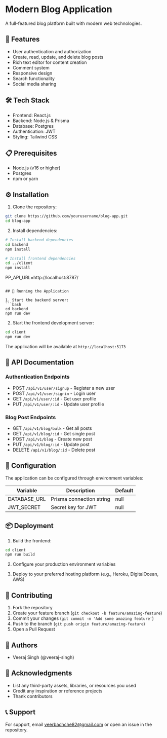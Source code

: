 # Modern Blog Application

A full-featured blog platform built with modern web technologies.

## 🚀 Features

- User authentication and authorization
- Create, read, update, and delete blog posts
- Rich text editor for content creation
- Comment system
- Responsive design
- Search functionality
- Social media sharing

## 🛠️ Tech Stack

- Frontend: React.js
- Backend: Node.js & Prisma
- Database: Postgres
- Authentication: JWT
- Styling: Tailwind CSS

## 📋 Prerequisites

- Node.js (v16 or higher)
- Postgres
- npm or yarn

## ⚙️ Installation

1. Clone the repository:
```bash
git clone https://github.com/yourusername/blog-app.git
cd blog-app
```

2. Install dependencies:
```bash
# Install backend dependencies
cd backend
npm install

# Install frontend dependencies
cd ../client
npm install

```
PP_API_URL=http://localhost:8787/
```

## 🚀 Running the Application

1. Start the backend server:
```bash
cd backend
npm run dev
```

2. Start the frontend development server:
```bash
cd client
npm run dev
```

The application will be available at `http://localhost:5173`

## 📝 API Documentation

### Authentication Endpoints
- POST `/api/v1/user/signup` - Register a new user
- POST `/api/v1/user/signin` - Login user
- GET `/api/v1/user/:id` - Get user profile
- PUT `/api/v1/user/:id` - Update user profile

### Blog Post Endpoints
- GET `/api/v1/blog/bulk` - Get all posts
- GET `/api/v1/blog/:id` - Get single post
- POST `/api/v1/blog` - Create new post
- PUT `/api/v1/blog/:id` - Update post
- DELETE `/api/v1/blog/:id` - Delete post

## 🔧 Configuration

The application can be configured through environment variables:

| Variable | Description | Default |
|----------|-------------|---------|
| DATABASE_URL | Prisma connection string | null |
| JWT_SECRET | Secret key for JWT | null |

## 📦 Deployment

1. Build the frontend:
```bash
cd client
npm run build
```

2. Configure your production environment variables

3. Deploy to your preferred hosting platform (e.g., Heroku, DigitalOcean, AWS)

## 🤝 Contributing

1. Fork the repository
2. Create your feature branch (`git checkout -b feature/amazing-feature`)
3. Commit your changes (`git commit -m 'Add some amazing feature'`)
4. Push to the branch (`git push origin feature/amazing-feature`)
5. Open a Pull Request

## 👥 Authors

- Veeraj Singh (@veeraj-singh)

## 🙏 Acknowledgments

- List any third-party assets, libraries, or resources you used
- Credit any inspiration or reference projects
- Thank contributors

## 📞 Support

For support, email veerbachche82@gmail.com or open an issue in the repository.
